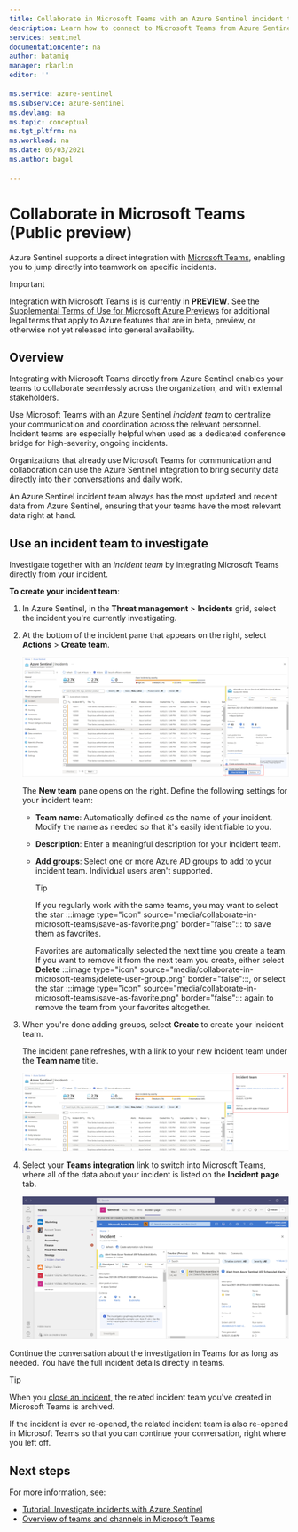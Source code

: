 ```yaml
---
title: Collaborate in Microsoft Teams with an Azure Sentinel incident team | Microsoft Docs
description: Learn how to connect to Microsoft Teams from Azure Sentinel to collaborate with others on your team using Azure Sentinel data.
services: sentinel
documentationcenter: na
author: batamig
manager: rkarlin
editor: ''

ms.service: azure-sentinel
ms.subservice: azure-sentinel
ms.devlang: na
ms.topic: conceptual
ms.tgt_pltfrm: na
ms.workload: na
ms.date: 05/03/2021
ms.author: bagol

---
```


# Collaborate in Microsoft Teams (Public preview)

Azure Sentinel supports a direct integration with [Microsoft Teams](/microsoftteams/), enabling you to jump directly into teamwork on specific incidents.


> [!IMPORTANT]
> Integration with Microsoft Teams is is currently in **PREVIEW**. See the [Supplemental Terms of Use for Microsoft Azure Previews](https://azure.microsoft.com/support/legal/preview-supplemental-terms/) for additional legal terms that apply to Azure features that are in beta, preview, or otherwise not yet released into general availability.

## Overview

Integrating with Microsoft Teams directly from Azure Sentinel enables your teams to collaborate seamlessly across the organization, and with external stakeholders.

Use Microsoft Teams with an Azure Sentinel *incident team* to centralize your communication and coordination across the relevant personnel. Incident teams are especially helpful when used as a dedicated conference bridge for high-severity, ongoing incidents.

Organizations that already use Microsoft Teams for communication and collaboration can use the Azure Sentinel integration to bring security data directly into their conversations and daily work. 

An Azure Sentinel incident team always has the most updated and recent data from Azure Sentinel, ensuring that your teams have the most relevant data right at hand.

## Use an incident team to investigate

Investigate together with an *incident team* by integrating Microsoft Teams directly from your incident.

**To create your incident team**:

1. In Azure Sentinel, in the **Threat management** > **Incidents** grid, select the incident you're currently investigating.

1. At the bottom of the incident pane that appears on the right, select **Actions** > **Create team**.

    [ ![Create a team to collaborate in a incident team.](media/collaborate-in-microsoft-teams/create-team.png) ](media/collaborate-in-microsoft-teams/create-team.png#lightbox)

    The **New team** pane opens on the right. Define the following settings for your incident team:

    - **Team name**: Automatically defined as the name of your incident. Modify the name as needed so that it's easily identifiable to you.
    - **Description**: Enter a meaningful description for your incident team.
    - **Add groups**: Select one or more Azure AD groups to add to your incident team. Individual users aren't supported.

        > [!TIP]
        > If you regularly work with the same teams, you may want to select the star :::image type="icon" source="media/collaborate-in-microsoft-teams/save-as-favorite.png" border="false"::: to save them as favorites.
        >
        > Favorites are automatically selected the next time you create a team. If you want to remove it from the next team you create, either select **Delete** :::image type="icon" source="media/collaborate-in-microsoft-teams/delete-user-group.png" border="false":::, or select the star :::image type="icon" source="media/collaborate-in-microsoft-teams/save-as-favorite.png" border="false"::: again to remove the team from your favorites altogether.
        >

1. When you're done adding groups, select **Create** to create your incident team.

    The incident pane refreshes, with a link to your new incident team under the **Team name** title.

    [ ![Click the Teams integration link added to your incident.](media/collaborate-in-microsoft-teams/teams-link-added-to-incident.jpg) ](media/collaborate-in-microsoft-teams/teams-link-added-to-incident.jpg#lightbox)


1. Select your **Teams integration** link to switch into Microsoft Teams, where all of the data about your incident is listed on the **Incident page** tab.

    [ ![Incident page in Microsoft Teams.](media/collaborate-in-microsoft-teams/incident-in-teams.jpg) ](media/collaborate-in-microsoft-teams/incident-in-teams.jpg#lightbox)

Continue the conversation about the investigation in Teams for as long as needed. You have the full incident details directly in teams.

> [!TIP]
> When you [close an incident](tutorial-investigate-cases.md#closing-an-incident), the related incident team you've created in Microsoft Teams is archived.
>
> If the incident is ever re-opened, the related incident team is also re-opened in Microsoft Teams so that you can continue your conversation, right where you left off.
>

## Next steps

For more information, see:

- [Tutorial: Investigate incidents with Azure Sentinel](tutorial-investigate-cases.md)
- [Overview of teams and channels in Microsoft Teams](/microsoftteams/teams-channels-overview/)
